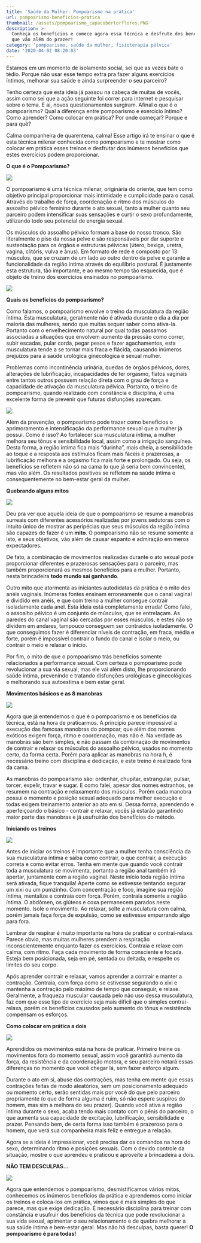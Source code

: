 ```yaml
---
title: 'Saúde da Mulher: Pompoarismo na prática'
url: pompoarismo-beneficios-pratica
thumbnail: /assets/pompoarismo_capacobertorflores.PNG
description: >-
  Conheça os benefícios e comece agora essa técnica e desfrute dos benefícios
  que vão além do prazer!
category: 'pompoarismo, saúde da mulher, fisioterapia pélvica'
date: '2020-04-02 08:20:03'
---
```

Estamos em um momento de isolamento social, sei que as vezes bate o tédio. Porque não usar esse tempo extra pra fazer alguns exercícios íntimos, melhorar sua saúde e ainda surpreender o seu parceiro?

Tenho certeza que esta ideia já passou na cabeça de muitas de vocês, assim como sei que a ação seguinte foi correr para internet e pesquisar sobre o tema. E ai, novos questionamentos surgiram. Afinal o que é o pompoarismo? Qual a diferença entre pompoarismo e exercício íntimo? Como aprender? Como colocar em prática? Por onde começar? Porque e para quê? 

Calma companheira de quarentena, calma! Esse artigo irá te ensinar o que é esta técnica milenar conhecida como pompoarismo e te mostrar como colocar em prática esses treinos e desfrutar dos inúmeros benefícios que estes exercícios podem proporcionar.

**O que é o Pompoarismo?**

![](/assets/pompoarismo_oriente.PNG)

O pompoarismo é uma técnica milenar, originária do oriente, que tem como objetivo principal proporcionar mais intimidade e cumplicidade para o casal. Através do trabalho de força, coordenação e ritmo dos músculos do assoalho pélvico feminino durante o ato sexual, tanto a mulher quanto seu parceiro podem intensificar suas sensações e curtir o sexo profundamente, utilizando todo seu potencial de energia sexual.

Os músculos do assoalho pélvico formam a base do nosso tronco. São literalmente o piso da nossa pelve e são responsáveis por dar suporte e sustentação para os órgãos e estruturas pélvicas (útero, bexiga, uretra, vagina, clitóris, vulva e ânus). Em formato de rede é composto por 13 músculos, que se cruzam de um lado ao outro dentro da pelve e garante a funcionalidade da região íntima através do equilíbrio postural. É justamente esta estrutura, tão importante, e ao mesmo tempo tão esquecida, que é objeto de treino dos exercícios ensinados no pompoarismo.

![](/assets/pompoarismo_assoalhopelviconomes.GIF)

**Quais os benefícios do pompoarismo?**

Como falamos, o pompoarismo envolve o treino da musculatura da região íntima. Esta musculatura, geralmente não é ativada durante o dia a dia por maioria das mulheres, sendo que muitas sequer saber como ativa-la. Portanto com o envelhecimento natural por qual todas passamos associadas a situações que envolvem aumento da pressão como correr, subir escadas, pular corda, pegar pesos e fazer agachamentos, esta musculatura tende a se tornar mais fraca e flácida, causando inúmeros prejuízos para a saúde urológica ginecológica e sexual mulher.

Problemas como incontinência urinária, quedas de órgãos pélvicos, dores, alterações de lubrificação, incapacidades de ter orgasmo, flatos vaginais entre tantos outros possuem relação direta com o grau de força e capacidade de ativação da musculatura pélvica. Portanto, o treino de pompoarismo, quando realizado com constância e disciplina, é uma excelente forma de prevenir que futuras disfunções apareçam. 

![](/assets/pompoarismo_mulherfelizcama.PNG)

Além da prevenção, o pompoarismo pode trazer como benefícios o aprimoramento e intensificação da performance sexual que a mulher já possui. Como é isso? Ao fortalecer sua musculatura íntima, a mulher melhora seu tônus e sensibilidade local, assim como a irrigação sanguínea. Desta forma, a região íntima fica mais “durinha”, mais cheia, a sensibilidade ao toque e a resposta aos estímulos ficam mais fáceis e prazerosas, a lubrificação melhora e a orgasmo fica mais forte e prolongado. Ou seja, os benefícios se refletem não só na cama (o que já seria bem convincente), mas vão além. Os resultados positivos se refletem na saúde íntima e consequentemente no bem-estar geral da mulher.

**Quebrando alguns mitos**

![](/assets/pompoarismo_mulhercomvergonha.PNG)

Deu pra ver que aquela ideia de que o pompoarismo se resume a manobras surreais com diferentes acessórios realizadas por jovens sedutoras com o intuito único de mostrar as peripécias que seus músculos da região íntima são capazes de fazer é um **mito**. O pompoarismo não se resume somente a isto, e seus objetivos, vão além de causar espanto e admiração em meros expectadores.

De fato, a combinação de movimentos realizadas durante o ato sexual pode proporcionar diferentes e prazerosas sensações para o parceiro, mas também proporcionará os mesmos benefícios para a mulher. Portanto, nesta brincadeira **todo mundo sai ganhando**.

Outro mito que atormenta as iniciantes autodidatas da prática é o mito dos anéis vaginais. Inúmeras fontes ensinam erroneamente que o canal vaginal é dividido em anéis, e que com treino a mulher consegue contrair isoladamente cada anel. Esta ideia está completamente errada! Como falei, o assoalho pélvico é um conjunto de músculos, que se entrelaçam. As paredes do canal vaginal são cercadas por esses músculos, e estes não se dividem em andares, tampouco conseguem ser contraídos isoladamente. O que conseguimos fazer é diferenciar níveis de contração, em fraca, média e forte, porém é impossível contrair o fundo do canal e isolar o meio, ou contrair o meio e relaxar o início.

Por fim, o mito de que o pompoarismo trás benefícios somente relacionados a performance sexual. Com certeza o pompoarismo pode revolucionar a sua via sexual, mas ele vai além disto, lhe proporcionando saúde íntima, prevenindo e tratando disfunções urológicas e ginecológicas e melhorando sua autoestima e bem estar geral.

**Movimentos básicos e as 8 manobras**

![](/assets/pompoarismo_pelvecomcopodeleite.PNG)

Agora que já entendemos o que é o pompoarismo e os benefícios da técnica, está na hora de praticarmos. A princípio parece impossível a execução das famosas manobras do pompoar, que além dos nomes exóticos exigem força, ritmo e coordenação, mas não é. Na verdade as manobras são bem simples, e não passam da combinação de movimentos de contrair e relaxar os músculos do assoalho pélvico, usados no momento certo, da forma certa. Porém para aplicar as manobras na hora h, é necessário treino com disciplina e dedicação, e este treino é realizado fora da cama.

As manobras do pompoarismo são: ordenhar, chupitar, estrangular, pulsar, torcer, expelir, travar e sugar. E como falei, apesar dos nomes estranhos, se resumem na contração e relaxamento dos músculos. Porém cada manobra possui o momento e posição sexual adequado para melhor execução e todas exigem treinamento anterior ao ato em si. Dessa forma, aprendendo e aperfeiçoando o básico - contrair e relaxar, vocês já estarão garantindo maior parte das manobras e já usufruirão dos benefícios do método.

**Iniciando os treinos**

![](/assets/pompoarismo_imagemacao.PNG)

Antes de iniciar os treinos é importante que a mulher tenha consciência da sua musculatura íntima e saiba como contrair, o que contrair, a execução correta e como evitar erros. Tenha em mente que quando você contrair toda a musculatura se movimenta, portanto a região anal também irá apertar, juntamente com a região vaginal. Neste início toda região íntima será ativada, fique tranquila! Aperte como se estivesse tentando segurar um xixi ou um pumzinho. Com concentração e foco, imagine sua região íntima, mentalize e contraia com força. Porém, contraia somente a região íntima. O abdômen, os glúteos e coxa permanecem parados neste momento. Isole o movimento. Ao relaxar, solte a musculatura com calma, porém jamais faça força de expulsão, como se estivesse empurrando algo para fora.

Lembrar de respirar é muito importante na hora de praticar o contrai-relaxa. Parece obvio, mas muitas mulheres prendem a respiração inconscientemente enquanto fazer os exercícios. Contraia e relaxe com calma, com ritmo. Faça cada movimento de forma consciente e focada. Esteja bem posicionada, seja em pé, sentada ou deitada, e respeite os limites do seu corpo.

Após aprender contrair e relaxar, vamos aprender a contrair e manter a contração. Contraia, com força como se estivesse segurando o xixi e mantenha a contração pelo máximo de tempo que conseguir, e relaxe. Geralmente, a fraqueza muscular causada pelo não uso dessa musculatura, faz com que esse tipo de exercício seja mais difícil que o simples contrai-relaxa, porém os benefícios causados pelo aumento do tônus e resistência compensam os esforços.

**Como colocar em prática a dois**

![](/assets/pompoarismo_casalcama.PNG)

Aprendidos os movimentos está na hora de praticar. Primeiro treine os movimentos fora do momento sexual, assim você garantirá aumento da força, da resistência e da coordenação motora, e seu parceiro notará essas diferenças no momento que você chegar lá, sem fazer esforço algum.

Durante o ato em si, abuse das contrações, mas tenha em mente que essas contrações feitas de modo aleatórios, sem um posicionamento adequado ou momento certo, serão sentidas mais por você do que pelo parceiro propriamente (o que de forma alguma é ruim, só não espere suspiros do homem, mas sim a melhora do seu prazer). Quando você ativa a região íntima durante o sexo, acaba tendo mais contato com o pênis do parceiro, o que aumenta sua capacidade de excitação, lubrificação, sensibilidade e prazer. Pensando bem, de certa forma isso também é prazeroso para o homem, que verá sua companheira mais feliz e entregue a relação.

Agora se a ideia é impressionar, você precisa dar os comandos na hora do sexo, determinando ritmo e posições sexuais. Com o devido controle da situação, mostre o que aprendeu e praticou e aproveite a brincadeira a dois.

**NÃO TEM DESCULPAS...**

![](/assets/pompoarismo_copodeleite.PNG)

Agora que entendemos o pompoarismo, desmistificamos vários mitos, conhecemos os inúmeros benefícios da prática e aprendemos como iniciar os treinos e coloca-los em prática, vimos que é mais simples do que parece, mas que exige dedicação. É necessário disciplina para treinar com constância e usufruir dos benefícios da técnica que pode revolucionar a sua vida sexual, apimentar o seu relacionamento e de quebra melhorar a sua saúde íntima e bem-estar geral. Mas não há desculpas, basta querer! **O pompoarismo é para todas!**
